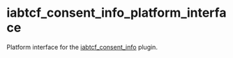 # iabtcf_consent_info_platform_interface

Platform interface for the [iabtcf_consent_info](https://pub.dev/packages/iabtcf_consent_info) plugin.
